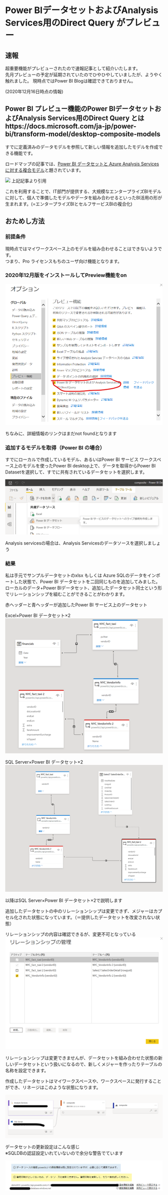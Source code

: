 # Power BIデータセットおよびAnalysis Services用のDirect Query がプレビュー

## 速報

超重要機能がプレビューされたので速報記事として紹介いたします。  
先月プレビューの予定が延期されていたのでひやひやしていましたが、ようやく触れました。
現時点ではPower BI Blogは確認できておりません。

(2020年12月16日時点の情報)

## Power BI プレビュー機能のPower BIデータセットおよびAnalysis Services用のDirect Query とはhttps://docs.microsoft.com/ja-jp/power-bi/transform-model/desktop-composite-models

すでに定義済みのデータモデルを参照して新しい情報を追加したモデルを作成できる機能です。

ロードマップの記事では、[Power BI データセットと Azure Analysis Services に対する複合モデル](https://docs.microsoft.com/ja-jp/power-platform-release-plan/2020wave2/power-bi/direct-query-over-power-bi-azure-analysis-services?fbclid=IwAR0WomySC8cK-4Gi5bK77PCKyn50qSJJqQYSFZPf2WQQt7H9_pyDjz3DQCo)と題されています。

![](https://docs.microsoft.com/ja-jp/power-platform-release-plan/2020wave2/power-bi/media/composite-models.jpg)
上記記事より引用

これを利用することで、IT部門が提供する、大規模なエンタープライズBIモデルに対して、個人で準備したモデルやデータを組み合わせるといったBI活用の形が生まれます。(=エンタープライズBIとセルフサービスBIの複合化)

## おためし方法

### 前提条件

現時点ではマイワークスペース上のモデルを組み合わせることはできないようです。  
つまり、Pro ライセンスもちのユーザ向け機能となります。

### 2020年12月版をインストールしてPreview機能をon

![](.media/01_preview.png)

ちなみに、詳細情報のリンクはまだnot foundとなります

### 追加するモデルを取得（Power BI の場合）

すでにローカルで作成しているモデル、あるいはPower BI サービス ワークスペース上のモデルを使ったPower BI desktop上で、データを取得からPower BI Datasetを選択して、すでに共有されているデータセットを選択します。

![](.media/02_getdata.png)


Analysis servicesの場合は、Analysis Servicesのデータソースを選択しましょう

### 結果

私は手元でサンプルデータセットのxlsx もしくは Azure SQLのデータをインポートした状態で、Power BI データセットを二回同じものを追加してみました。
ローカルのデータ+Power BIデータセット、追加したデータセット同士という形でリレーションシップを組むことができることがわかります。

赤ヘッダーと青ヘッダーが追加したPower BI サービス上のデータセット

Excel×Power BI データセット×2
![](.media/03_models.png)

SQL Server×Power BI データセット×2
![](.media/03_models_2.png)

以降はSQL Server×Power BI データセット×2で説明します

追加したデータセットの中のリレーションシップは変更できず、メジャーはカプセル化された状態になっています。（＝提供したデータセットを改変されない状態）

リレーションシップの内容は確認できるが、変更不可となっている
![](.media/rs.png)

リレーションシップは変更できませんが、データセットを組み合わせた状態の新しいデータセットという扱いになるので、新しくメジャーを作ったりテーブルの名称を設定できます。

作成したデータセットはマイワークスペースや、ワークスペースに発行することができ、リネージはこのような状態になります。

![](.media/05_linege.png)

データセットの更新設定はこんな感じ  
※SQLDBの認証設定いれていないので余分な警告でています

![](.media/06_dataset.png)

